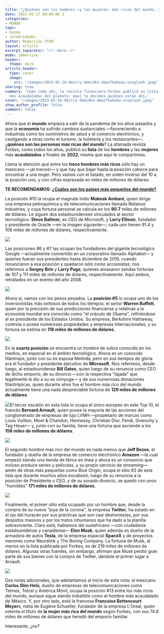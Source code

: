 ```yaml
---
title: "¿Quiénes son los hombres —y las mujeres— más ricos del mundo, según Forbes?"
date: 2023-01-17 00:00:00 Z
categories:
- MUNDO
tags:
- mundo
- celebridades
author: Redacción TYSM
layout: article
excerpt_separator: "<!--more-->"
mode: immersive
header:
  theme: dark
article_header:
  type: cover
  image:
    src: "/images/2023-01-16-dmitry-demidko-ebwzfkaheau-unsplash.jpeg"
sharing: true
summary: 'Como cada año, la revista financiera Forbes publicó su lista de las personas
  más acaudaladas del planeta: aquí te decimos quiénes están ahí…'
cover: "/images/2023-01-16-dmitry-demidko-ebwzfkaheau-unsplash.jpeg"
show_author_profile: false
comment: false
---
```


Ahora que el **mundo** empieza a salir de la pandemia de los años pasados y que la **economía** ha sufrido cambios sustanciales —favoreciendo a industrias como los suministros de salud y el comercio electrónico, y castigando a otras como el turismo, la hotelería y los restaurantes—, ¿**quiénes son las personas más ricas del mundo**? La afamada revista _Forbes_, como todos los años, publicó su **lista** de los **hombres** y las **mujeres** más **acaudalados** a finales de **2022**, misma que aquí te compartimos.

Llama la atención que entre los **trece hombres más ricos** sólo hay un mexicano —¡al menos!— y que hay que bajar hasta la posición catorce para encontrar a una mujer. Pero vamos con el listado, en orden inverso del 10 a la posición uno, y con cifras expresada en miles de millones de dólares.

**TE RECOMENDAMOS:** [**¿Cuáles son los países más pequeños del mundo?**](https://blog.tonoysumariachi.com/mundo/2022/08/29/cuales-son-los-paises-mas-pequenos-del-mundo.html)

La posición #10 la ocupa el magnate indio **Mukesk Ambani**, quien dirige una empresa petroquímica y de telecomunicaciones llamada Reliance Industries, y cuya fortuna personal se calcula en los **90.7** miles de millones de dólares. Le siguen dos estadounidenses vinculados al sector tecnológico: **Steve Ballmer,** ex CEO de Microsoft, y **Larry Ellison**, fundador y presidente de Oracle —en la imagen siguiente—; cada uno tienen 91.4 y 106 miles de millones de dólares, respectivamente.

![](https://upload.wikimedia.org/wikipedia/commons/thumb/6/69/Larry_Ellison_2013_%289887589546%29.jpg/1024px-Larry_Ellison_2013_%289887589546%29.jpg)

Las posiciones #6 y #7 las ocupan los fundadores del gigante tecnológico Google —actualmente convertido en un corporativo llamado Alphabet— y quienes fueran sus presidentes hasta diciembre de 2019, cuando renunciaron a esa posición y quedaron sólo como accionistas; nos referimos a **Sergey Brin** y **Larry Page**, quienes amasaron sendas fortunas de  107 y 111 miles de millones de dólares, respectivamente. Aquí ambos, retratados en un evento del año 2008.

![](https://upload.wikimedia.org/wikipedia/commons/thumb/d/df/Schmidt-Brin-Page-20080520_%28cropped%29.jpg/941px-Schmidt-Brin-Page-20080520_%28cropped%29.jpg)

Ahora sí, vamos con los pesos pesados. La **posición #5** lo ocupa uno de los inversionistas más exitosos de todos los tiempos: el señor **Warren Buffett**, quien por la precisión de sus predicciones financieras y relativas a la economía mundial era conocido como "el oráculo de Obama", refiriéndose al ex presidente de los Estados Unidos. Su empresa, Berkshire Hathaway, controla o posee numerosas propiedades y empresas internacionales, y su fortuna se estima en **118 miles de millones de dólares**.

![](https://upload.wikimedia.org/wikipedia/commons/thumb/a/af/Warren_Buffett_at_the_2015_SelectUSA_Investment_Summit.jpg/903px-Warren_Buffett_at_the_2015_SelectUSA_Investment_Summit.jpg)

En la **cuarta posición** se encuentra un hombre de sobra conocido en los medios, en especial en el ámbito tecnológico. Ahora es un conocido filántropo, junto con su ex esposa Melinda, pero en sus tiempos de gloria era el fundador y presidente ejecutivo de **Microsoft**. Nos referimos, desde luego, al estadounidense **Bill Gates**, quien luego de su renuncia como CEO de dicho emporio, de su divorcio —con la respectiva "tajada" que legalmente le dio a su ex cónyuge— y de sus numerosas donaciones filantrópicas, quien durante años fue el hombre más rico del mundo actualmente tiene una nada despreciable fortuna de **129 miles de millones de dólares**.

![](https://upload.wikimedia.org/wikipedia/commons/thumb/e/e1/Bill_Gates%2C_WEF_2009_Davos.jpg/1024px-Bill_Gates%2C_WEF_2009_Davos.jpg)El tercer escalón en esta lista lo ocupa el único europeo en este Top 10, el francés **Bernard Arnault**, quien posee la mayoría de las acciones del conglomerado de empresas de lujo LVMH —propietario de marcas como Louis Vuitton, Moet & Chandon, Hennessy, Christian Dior, Fendi, Givenchy y Tag Heuer— y, junto con su familia, tiene una fortuna que asciende a los **158 miles de millones de dólares**.

![](https://upload.wikimedia.org/wikipedia/commons/thumb/b/bb/Bernard_Arnault_%283%29_-_2017.jpg/1024px-Bernard_Arnault_%283%29_-_2017.jpg)

El segundo hombre más rico del mundo es nada menos que **Jeff Bezos**, el fundador y dueño de la empresa de comercio electrónico **Amazon** —la cual empezó siendo una tienda de libros en línea y ahora es un consorcio que incluso produce series y películas, y su propio servicio de _streaming_— amén de otras más pequeñas como Blue Origin, ocupa el sitio #2 de esta lista que durante muchos años encabezó; luego de su renuncia a la posición de Presidente o CEO, y de su sonado divorcio, se quedó con unos "humildes" **171 miles de millones de dólares**.

![](https://upload.wikimedia.org/wikipedia/commons/thumb/0/09/Jeff_Bezos_Unveils_Blue_Origin_Lunar_Lander.jpg/1024px-Jeff_Bezos_Unveils_Blue_Origin_Lunar_Lander.jpg)

Finalmente, el primer sitio está ocupado por un hombre que, desde la compra de su nueva "joya de la corona", la empresa **Twitter**, ha estado en el ojo del huracán por sus prácticas que son casi deshonestas, por sus despidos masivos y por los tratos inhumanos que ha dado a la planilla sobreviviente. Claro está, hablamos del sudafricano —con ciudadanía estadounidense y canadiense— **Elon Musk**, quien además es dueño de la armadora de autos **Tesla**, de la empresa espacial **SpaceX** y de proyectos menores como Neuralink y The Boring Company. La fortuna de Musk, al menos en la lista publicada por Forbes, es de 219 miles de millones de dólares. Algunas otras fuentes, sin embargo, afirman que Musk perdió gran parte de sus bienes con la compra de Twitter, dándole el primer lugar a Arnault.

![](https://upload.wikimedia.org/wikipedia/commons/thumb/3/34/Elon_Musk_Royal_Society_%28crop2%29.jpg/773px-Elon_Musk_Royal_Society_%28crop2%29.jpg)

Dos notas adicionales, que adelantamos al inicio de esta nota: el mexicano **Carlos Slim Helú**, dueño de empresas de telecomunicaciones como Telmex, Telcel y América Móvil, ocupa la posición #13 entre los más ricos del mundo, aunque sigue siendo imbatible como el hombre más acaudalado de México. Y, por otro lado, está la francesa **Francoise Bettencourt Meyer**s, nieta de Eugène Schueller, fundador de la empresa L'Oreal, quien ostenta el título de **la mujer más rica del mundo** según Forbes, con sus 74.8 miles de millones de dólares que heredó del emporio familiar.

Interesante, ¿no?
